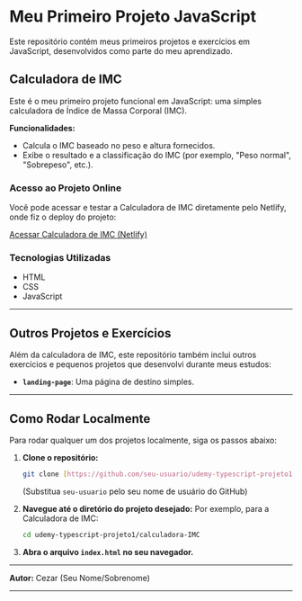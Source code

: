 # Meu Primeiro Projeto JavaScript

Este repositório contém meus primeiros projetos e exercícios em JavaScript, desenvolvidos como parte do meu aprendizado.

## Calculadora de IMC

Este é o meu primeiro projeto funcional em JavaScript: uma simples calculadora de Índice de Massa Corporal (IMC).

**Funcionalidades:**
* Calcula o IMC baseado no peso e altura fornecidos.
* Exibe o resultado e a classificação do IMC (por exemplo, "Peso normal", "Sobrepeso", etc.).

### Acesso ao Projeto Online

Você pode acessar e testar a Calculadora de IMC diretamente pelo Netlify, onde fiz o deploy do projeto:

[Acessar Calculadora de IMC (Netlify)](https://admirable-mooncake-1afc0b.netlify.app/)

### Tecnologias Utilizadas

* HTML
* CSS
* JavaScript

---

## Outros Projetos e Exercícios

Além da calculadora de IMC, este repositório também inclui outros exercícios e pequenos projetos que desenvolvi durante meus estudos:

* **`landing-page`**: Uma página de destino simples.

---

## Como Rodar Localmente

Para rodar qualquer um dos projetos localmente, siga os passos abaixo:

1.  **Clone o repositório:**
    ```bash
    git clone [https://github.com/seu-usuario/udemy-typescript-projeto1.git](https://github.com/seu-usuario/udemy-typescript-projeto1.git)
    ```
    (Substitua `seu-usuario` pelo seu nome de usuário do GitHub)

2.  **Navegue até o diretório do projeto desejado:**
    Por exemplo, para a Calculadora de IMC:
    ```bash
    cd udemy-typescript-projeto1/calculadora-IMC
    ```

3.  **Abra o arquivo `index.html` no seu navegador.**

---

**Autor:**
Cezar (Seu Nome/Sobrenome)

---
